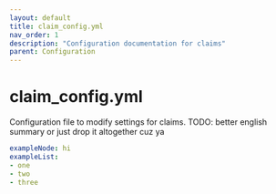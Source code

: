 ```yaml
---
layout: default
title: claim_config.yml
nav_order: 1
description: "Configuration documentation for claims"
parent: Configuration
---
```


# claim_config.yml

Configuration file to modify settings for claims. TODO: better english summary or just drop it altogether cuz ya

```yml
exampleNode: hi
exampleList:
- one
- two
- three
```
